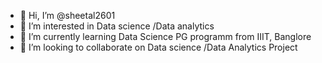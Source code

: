 - 👋 Hi, I’m @sheetal2601
- 👀 I’m interested in Data science /Data analytics
- 🌱 I’m currently learning Data Science PG programm from IIIT, Banglore 
- 💞️ I’m looking to collaborate on Data science /Data Analytics Project

<!---
sheetal2601/sheetal2601 is a ✨ special ✨ repository because its `README.md` (this file) appears on your GitHub profile.
You can click the Preview link to take a look at your changes.
--->
